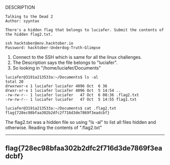 DESCRIPTION
```
Talking to the Dead 2
Author: syyntax

There's a hidden flag that belongs to luciafer. Submit the contents of the hidden flag2.txt.

ssh hacktober@env.hacktober.io
Password: hacktober-Underdog-Truth-Glimpse
```
1. Connect to the SSH which is same for all the linux challenges.
2. The Description says the file belongs to "luciafer". 
3. So looking in "/home/luciafer/Documents" 
  ```
  luciafer@3191a213533a:~/Documents$ ls -al
  total 20
  drwxrwxr-x 1 luciafer luciafer 4096 Oct  6 36
  drwxr-xr-x 1 luciafer luciafer 4096 Oct  5 14:54 ..
  -rw-rw-r-- 1 luciafer luciafer   47 Oct  6 08:36 .flag2.txt
  -rw-rw-r-- 1 luciafer luciafer   47 Oct  5 14:55 flag1.txt

  luciafer@3191a213533a:~/Documents$ cat .flag2.txt
  flag{728ec98bfaa302b2dfc2f716d3de7869f3eadcbf}
  ```
  
  The flag2.txt was a hidden file so using "ls -al" to list all files hidden and otherwise.
  Reading the contents of ".flag2.txt"
  
  -----------------------------------------------
  flag{728ec98bfaa302b2dfc2f716d3de7869f3eadcbf}
  -----------------------------------------------
